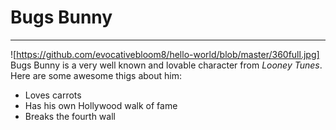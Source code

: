 # Bugs Bunny
---
![https://github.com/evocativebloom8/hello-world/blob/master/360full.jpg]
Bugs Bunny is a very well known and lovable character from *Looney Tunes*. Here are some awesome thigs about him:
* Loves carrots
* Has his own Hollywood walk of fame
* Breaks the fourth wall
